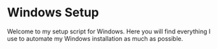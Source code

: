 # Windows Setup

Welcome to my setup script for Windows. Here you will find everything I use to automate my Windows installation as much as possible.

